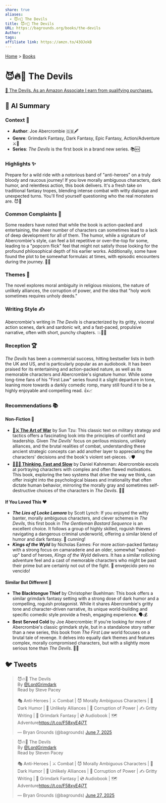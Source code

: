 ```yaml
---
share: true
aliases:
  - 😈🔥👹 The Devils
title: 😈🔥👹 The Devils
URL: https://bagrounds.org/books/the-devils
Author: 
tags: 
affiliate link: https://amzn.to/43OJokB
---
```

[Home](../index.md) > [Books](./index.md)  
# 😈🔥👹 The Devils  
[🛒 The Devils. As an Amazon Associate I earn from qualifying purchases.](https://amzn.to/43OJokB)  
  
## 🤖 AI Summary  
### Context 📝  
  
* **Author**: Joe Abercrombie 🇬🇧🖋️  
* **Genre**: Grimdark Fantasy, Dark Fantasy, Epic Fantasy, Action/Adventure ⚔️🔮  
* **Series**: *The Devils* is the first book in a brand new series. 📚🆕  
  
### Highlights ✨  
  
Prepare for a wild ride with a notorious band of "anti-heroes" on a truly bloody and raucous journey! If you love morally ambiguous characters, dark humor, and relentless action, this book delivers. It's a fresh take on traditional fantasy tropes, blending intense combat with witty dialogue and unexpected turns. You'll find yourself questioning who the real monsters are. 😈🔪  
  
### Common Complaints 😤  
  
Some readers have noted that while the book is action-packed and entertaining, the sheer number of characters can sometimes lead to a lack of deep development for all of them. The humor, while a signature of Abercrombie's style, can feel a bit repetitive or over-the-top for some, leading to a "popcorn flick" feel that might not satisfy those looking for the profound philosophical depth of his earlier works. Additionally, some have found the plot to be somewhat formulaic at times, with episodic encounters during the journey. 🎢😂  
  
### Themes 🎯  
  
The novel explores moral ambiguity in religious missions, the nature of unlikely alliances, the corruption of power, and the idea that "holy work sometimes requires unholy deeds."  
  
### Writing Style ✍️  
  
Abercrombie's writing in *The Devils* is characterized by its gritty, visceral action scenes, dark and sardonic wit, and a fast-paced, propulsive narrative, often with short, punchy chapters. 💥🏃💨  
  
### Reception 🏆  
  
*The Devils* has been a commercial success, hitting bestseller lists in both the UK and US, and is particularly popular as an audiobook. It has been praised for its entertaining and action-packed nature, as well as its memorable characters and Abercrombie's signature humor. While some long-time fans of his "First Law" series found it a slight departure in tone, leaning more towards a darkly comedic romp, many still found it to be a highly enjoyable and compelling read. 👍📈  
  
### Recommendations 📚  
  
#### Non-Fiction 🧠  
  
* **[🎨⚔️ The Art of War](./the-art-of-war.md)** by Sun Tzu: This classic text on military strategy and tactics offers a fascinating look into the principles of conflict and leadership. Given *The Devils*' focus on perilous missions, unlikely alliances, and the brutal realities of combat, understanding these ancient strategic concepts can add another layer to appreciating the characters' decisions and the book's violent set-pieces. 💡🛡️  
* **[🤔🐇🐢 Thinking, Fast and Slow](./thinking-fast-and-slow.md)** by Daniel Kahneman: Abercrombie excels at portraying characters with complex and often flawed motivations. This book, exploring the two systems that drive the way we think, can offer insight into the psychological biases and irrationality that often dictate human behavior, mirroring the morally gray and sometimes self-destructive choices of the characters in *The Devils*. 🤔🧠  
  
#### If You Loved This ❤️  
  
* ***The Lies of Locke Lamora*** by Scott Lynch: If you enjoyed the witty banter, morally ambiguous characters, and clever schemes in *The Devils*, this first book in *The Gentleman Bastard Sequence* is an excellent choice. It follows a group of highly skilled, roguish thieves navigating a dangerous criminal underworld, offering a similar blend of humor and dark fantasy. 🎩 cunning!  
* ***Kings of the Wyld*** by Nicholas Eames: For more action-packed fantasy with a strong focus on camaraderie and an older, somewhat "washed-up" band of heroes, *Kings of the Wyld* delivers. It has a similar rollicking adventure feel and a cast of memorable characters who might be past their prime but are certainly not out of the fight. 🤘 envejecido pero no vencido!  
  
#### Similar But Different 🔄  
  
* **The Blacktongue Thief** by Christopher Buehlman: This book offers a similar grimdark fantasy setting with a strong dose of dark humor and a compelling, roguish protagonist. While it shares Abercrombie's gritty tone and character-driven narrative, its unique world-building and specific comedic style provide a fresh, engaging experience. 🗣️💰  
* **Best Served Cold** by Joe Abercrombie: If you're looking for more of Abercrombie's classic grimdark style, but in a standalone story rather than a new series, this book from *The First Law* world focuses on a brutal tale of revenge. It delves into equally dark themes and features complex, morally compromised characters, but with a slightly more serious tone than *The Devils*. 🥶💔  
  
## 🐦 Tweets  
<blockquote class="twitter-tweet" data-theme="dark"><p lang="en" dir="ltr">😈🔥👹 The Devils<br>By <a href="https://twitter.com/LordGrimdark?ref_src=twsrc%5Etfw">@LordGrimdark</a><br>Read by Steve Pacey <br><br>🎭 Anti-Heroes | ⚔️ Combat | 😈 Morally Ambiguous Characters | 🤣 Dark Humor | 🤝 Unlikely Alliances | 👑 Corruption of Power | ✍️ Gritty Writing | 📖 Grimdark Fantasy | 💿 Audiobook | 🗺️ Adventure<a href="https://t.co/F58xyE4j7T">https://t.co/F58xyE4j7T</a></p>&mdash; Bryan Grounds (@bagrounds) <a href="https://twitter.com/bagrounds/status/1931233526302859760?ref_src=twsrc%5Etfw">June 7, 2025</a></blockquote> <script async src="https://platform.twitter.com/widgets.js" charset="utf-8"></script>  
  
<blockquote class="twitter-tweet" data-theme="dark"><p lang="en" dir="ltr">😈🔥👹 The Devils<br>By <a href="https://twitter.com/LordGrimdark?ref_src=twsrc%5Etfw">@LordGrimdark</a><br>Read by Steven Pacey<br><br>🎭 Anti-Heroes | ⚔️ Combat | 😈 Morally Ambiguous Characters | 🤣 Dark Humor | 🤝 Unlikely Alliances | 👑 Corruption of Power | ✍️ Gritty Writing | 📖 Grimdark Fantasy | 💿 Audiobook | 🗺️ Adventure<a href="https://t.co/F58xyE4j7T">https://t.co/F58xyE4j7T</a></p>&mdash; Bryan Grounds (@bagrounds) <a href="https://twitter.com/bagrounds/status/1938628808703451437?ref_src=twsrc%5Etfw">June 27, 2025</a></blockquote> <script async src="https://platform.twitter.com/widgets.js" charset="utf-8"></script>